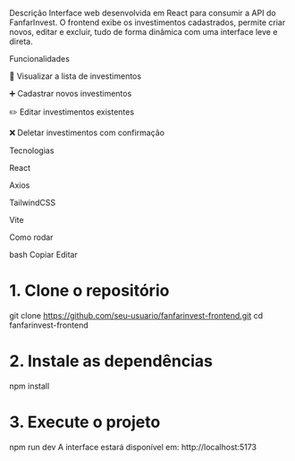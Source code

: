 Descrição
Interface web desenvolvida em React para consumir a API do FanfarInvest. O frontend exibe os investimentos cadastrados, permite criar novos, editar e excluir, tudo de forma dinâmica com uma interface leve e direta.

Funcionalidades

🧾 Visualizar a lista de investimentos

➕ Cadastrar novos investimentos

✏️ Editar investimentos existentes

❌ Deletar investimentos com confirmação

Tecnologias

React

Axios

TailwindCSS

Vite

Como rodar

bash
Copiar
Editar
# 1. Clone o repositório
git clone https://github.com/seu-usuario/fanfarinvest-frontend.git
cd fanfarinvest-frontend

# 2. Instale as dependências
npm install

# 3. Execute o projeto
npm run dev
A interface estará disponível em: http://localhost:5173

